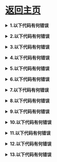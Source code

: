 # [返回主页](https://github.com/yisainan/java-interview/blob/master/README.md)

<b><details><summary>1.以下代码有何错误</summary></b>

```java
abstract class Name {
   private String name;
   public abstract boolean isStupidName(String name) {}
}
```

答案: 错。abstract method必须以分号结尾，且不带花括号。

</details>

<b><details><summary>2.以下代码有何错误</summary></b>

```java
public class Something {
   void doSomething () {
       private String s = "";
       int l = s.length();
   }
}
```

答案: 错。局部变量前不能放置任何访问修饰符 (private，public，和protected)。final可以用来修饰局部变量(final如同abstract和strictfp，都是非访问修饰符，strictfp只能修饰class和method而非variable)。

</details>

<b><details><summary>3.以下代码有何错误</summary></b>

```java
abstract class Something {
   private abstract String doSomething ();
}
```
答案: 错。abstract的methods不能以private修饰。abstract的methods就是让子类implement(实现)具体细节的，怎么可以用private把abstract
method封锁起来呢? (同理，abstract method前不能加final)。

</details>

<b><details><summary>4.以下代码有何错误</summary></b>

```java
public class Something {
   public int addOne(final int x) {
       return ++x;
   }
}
```
答案: 错。int x被修饰成final，意味着x不能在addOne method中被修改。

</details>

<b><details><summary>5.以下代码有何错误</summary></b>

```java
public class Something {
   public static void main(String[] args) {
       Other o = new Other();
       new Something().addOne(o);
   }
   public void addOne(final Other o) {
       o.i++;
   }
}
class Other {
   public int i;
}
```
和上面的很相似，都是关于final的问题，这有错吗?

答案: 正确。在addOne method中，参数o被修饰成final。如果在addOne method里我们修改了o的reference
(比如: o = new Other();)，那么如同上例这题也是错的。但这里修改的是o的member vairable
(成员变量)，而o的reference并没有改变。

</details>

<b><details><summary>6.以下代码有何错误</summary></b>

```java
class Something {
    int i;
    public void doSomething() {
        System.out.println("i = " + i);
    }
}
```
答案: 正确。输出的是"i = 0"。int i属於instant variable (实例变量，或叫成员变量)。instant variable有default value。int的default value是0。

</details>

<b><details><summary>7.以下代码有何错误</summary></b>

```java
class Something {
    final int i;
    public void doSomething() {
        System.out.println("i = " + i);
    }
}
```
和上面一题只有一个地方不同，就是多了一个final。这难道就错了吗?

答案: 错。final int i是个final的instant variable (实例变量，或叫成员变量)。final的instant variable没有default value，必须在constructor (构造器)结束之前被赋予一个明确的值。可以修改为"final int i = 0;"。

</details>

<b><details><summary>8.以下代码有何错误</summary></b>

```java
public class Something {
     public static void main(String[] args) {
        Something s = new Something();
        System.out.println("s.doSomething() returns " + doSomething());
    }
    public String doSomething() {
        return "Do something ...";
    }
}
```
答案: 错。看上去在main里call doSomething没有什么问题，毕竟两个methods都在同一个class里。但仔细看，main是static的。static method不能直接call non-static methods。可改成"System.out.println("s.doSomething() returns " + s.doSomething());"。同理，static method不能访问non-static instant variable。

</details>

<b><details><summary>9.以下代码有何错误</summary></b>

此处，Something类的文件名叫OtherThing.java
```java
class Something {
    private static void main(String[] something_to_do) {       
        System.out.println("Do something ...");
    }
}
```
答案: 正确。从来没有人说过Java的Class名字必须和其文件名相同。但public class的名字必须和文件名相同。

</details>

<b><details><summary>10.以下代码有何错误</summary></b>

```java
interface  A{
   int x = 0;
}
class B{
   int x =1;
}
class C extends B implements A {
   public void pX(){
      System.out.println(x);
   }
   public static void main(String[] args) {
      new C().pX();
   }
}
```
答案：错误。在编译时会发生错误(错误描述不同的JVM有不同的信息，意思就是未明确的x调用，两个x都匹配（就象在同时import java.util和java.sql两个包时直接声明Date一样）。对于父类的变量,可以用super.x来明确，而接口的属性默认隐含为 public static final.所以可以通过A.x来明确。

</details>

<b><details><summary>11.以下代码有何错误</summary></b>

```java
interface Playable {
    void play();
}
interface Bounceable {
    void play();
}
interface Rollable extends Playable, Bounceable {
    Ball ball = new Ball("PingPang");
}
class Ball implements Rollable {
    private String name;
    public String getName() {
        return name;
    }
    public Ball(String name) {
        this.name = name;       
    }
   public void play() {
        ball = new Ball("Football");
        System.out.println(ball.getName());
    }
}
```
答案: 错。"interface Rollable extends Playable, Bounceable"没有问题。interface可继承多个interfaces，所以这里没错。问题出在interface Rollable里的"Ball ball = new Ball("PingPang");"。任何在interface里声明的interface variable (接口变量，也可称成员变量)，默认为public static final。也就是说"Ball ball = new Ball("PingPang");"实际上是"public static final Ball ball = new Ball("PingPang");"。在Ball类的Play()方法中，"ball = new Ball("Football");"改变了ball的reference，而这里的ball来自Rollable interface，Rollable interface里的ball是public static final的，final的object是不能被改变reference的。因此编译器将在"ball = new Ball("Football");"这里显示有错。

</details>

<b><details><summary>12.以下代码有何错误</summary></b>

```java

```


</details>

<b><details><summary>13.以下代码有何错误</summary></b>

```java

```


</details>
